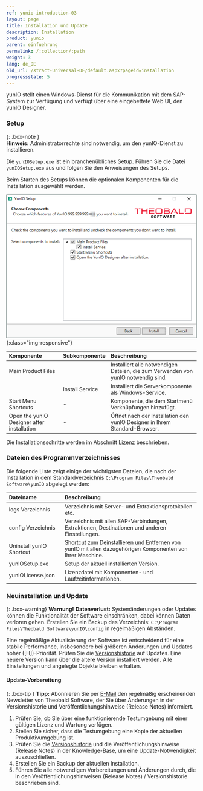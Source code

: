 ```yaml
---
ref: yunio-introduction-03
layout: page
title: Installation und Update
description: Installation
product: yunio
parent: einfuehrung
permalink: /:collection/:path
weight: 3
lang: de_DE
old_url: /Xtract-Universal-DE/default.aspx?pageid=installation
progressstate: 5
---
```


yunIO stellt einen Windows-Dienst für die Kommunikation mit dem SAP-System zur Verfügung und verfügt über eine eingebettete Web UI, den yunIO Designer. 

### Setup

{: .box-note }																   
**Hinweis:** Administratorrechte sind notwendig, um den yunIO-Dienst zu installieren.

Die `yunIOSetup.exe` ist ein branchenübliches Setup.  Führen Sie die Datei `yunIOSetup.exe` aus und folgen Sie den Anweisungen des Setups.

Beim Starten des Setups können die optionalen Komponenten für die Installation ausgewählt werden.

![XU-Setup](/img/content/yunio/yunio-setup.png){:class="img-responsive"}

|Komponente | Subkomponente |Beschreibung |
|:----|:---| :---|
|Main Product Files | |Installiert alle notwendigen Dateien, die zum Verwenden von yunIO notwendig sind.|
|<!----> | Install Service |Installiert die Serverkomponente als Windows-Service. |
|Start Menu Shortcuts |- | Komponente, die dem Startmenü Verknüpfungen hinzufügt.|
|Open the yunIO Designer after installation|- | Öffnet nach der Installation den yunIO Designer in Ihrem Standard-Browser.|

Die Installationsschritte werden im Abschnitt [Lizenz](./lizenz) beschrieben.

### Dateien des Programmverzeichnisses
Die folgende Liste zeigt einige der wichtigsten Dateien, die nach der Installation in dem Standardverzeichnis `C:\Program Files\Theobald Software\yunIO` abgelegt werden:

|Dateiname | Beschreibung |
|:----|:---|
| logs Verzeichnis| Verzeichnis mit Server- und Extraktionsprotokollen etc. |
| config Verzeichnis | Verzeichnis mit allen SAP-Verbindungen, Extraktionen, Destinationen und anderen Einstellungen.|
| Uninstall yunIO Shortcut | Shortcut zum Deinstallieren und Entfernen von yunIO mit allen dazugehörigen Komponenten von Ihrer Maschine. |
| yunIOSetup.exe| Setup der aktuell installierten Version. |
| yunIOLicense.json | Lizenzdatei mit Komponenten- und Laufzeitinformationen. |


### Neuinstallation und Update

{: .box-warning}
**Warnung!** **Datenverlust:**
Systemänderungen oder Updates können die Funktionalität der Software einschränken, dabei können Daten verloren gehen. 
Erstellen Sie ein Backup des Verzeichnis: `C:\Program Files\Theobald Software\yunIO\config` in regelmäßigen Abständen.

Eine regelmäßige Aktualisierung der Software ist entscheidend für eine stabile Performance, insbesondere bei größeren Änderungen und Updates hoher ([H])-Priorität. 
Prüfen Sie die [Versionshistorie](https://kb.theobald-software.com/version-history) auf Updates. Eine neuere Version kann über die ältere Version installiert werden. 
Alle Einstellungen und angelegte Objekte bleiben erhalten.

#### Update-Vorbereitung

{: .box-tip }
**Tipp:** Abonnieren Sie per [E-Mail](mailto:info@theobald-software.com) den regelmäßig erscheinenden Newsletter von Theobald Software, der Sie über Änderungen in der Versionshistorie und Veröffentlichungshinweise (Release Notes) informiert.

1. Prüfen Sie, ob Sie über eine funktionierende Testumgebung mit einer gültigen Lizenz und Wartung verfügen.
2. Stellen Sie sicher, dass die Testumgebung eine Kopie der aktuellen Produktivumgebung ist.
3. Prüfen Sie die [Versionshistorie](https://kb.theobald-software.com/version-history) und die Veröffentlichungshinweise (Release Notes) in der Knowledge-Base, um eine Update-Notwendigkeit auszuschließen. 
4. Erstellen Sie ein Backup der aktuellen Installation.
5. Führen Sie alle notwendigen Vorbereitungen und Änderungen durch, die in den Veröffentlichungshinweisen (Release Notes) / Versionshistorie  beschrieben sind. 
